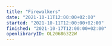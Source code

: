```yaml
---
title: "Firewalkers"
date: "2021-10-11T12:00:00+02:00"
started: "2021-10-11T12:00:00+02:00"
finished: "2021-10-17T12:00:00+02:00"
openlibraryID: OL20686322W
---
```

